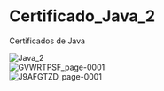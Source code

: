 # Certificado_Java_2
Certificados de Java 

![Java_2](https://github.com/user-attachments/assets/99491a30-c8c4-4f96-8feb-b29b7f49aff8)
<br>
![GVWRTPSF_page-0001](https://github.com/user-attachments/assets/08974f94-e371-4e58-8fca-8d5a3f7589f3)
<br>
![J9AFGTZD_page-0001](https://github.com/user-attachments/assets/492f8986-1e44-413f-bb52-6b095c4cd04f)
